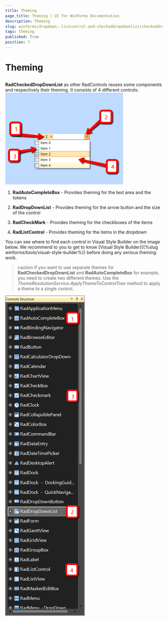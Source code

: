 ```yaml
---
title: Theming
page_title: Theming | UI for WinForms Documentation
description: Theming
slug: winforms/dropdown,-listcontrol-and-checkeddropdownlist/checkeddropdownlist/theming
tags: theming
published: True
position: 7
---
```


# Theming



## 

__RadCheckedDropDownList__ as other RadControls reuses some components and respectively their theming.
          It consists of 4 different controls:
        ![dropdown-and-listcontrol-checkeddropdownlist-theming 001](images/dropdown-and-listcontrol-checkeddropdownlist-theming001.png)

1. __RadAutoCompleteBox__ - Provides theming for the text area and the tokens
            

1. __RadDropDownList__ - Provides theming for the arrow button and the size of the control
            

1. __RadCheckMark__ - Provides theming for the checkboxes of the items
            

1. __RadListControl__ - Provides theming for the items in the dropdown
            

You can see where to find each control in Visual Style Builder on the image below. We recommend to you to get to know [Visual Style Builder]({%slug winforms/tools/visual-style-builder%})
          before doing any serious theming work.
        

>caution If you want to use separate themes for __RadCheckedDropDownList__ and __RadAutoCompleteBox__ for example, you need to create two different themes.
            Use the *ThemeResolutionService.ApplyThemeToControlTree* method to apply a theme to a single control.
>
![dropdown-and-listcontrol-checkeddropdownlist-theming 002](images/dropdown-and-listcontrol-checkeddropdownlist-theming002.png)
